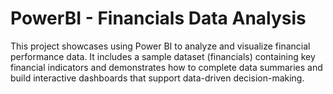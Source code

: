 # PowerBI - Financials Data Analysis
This project showcases using Power BI to analyze and visualize financial performance data. It includes a sample dataset (financials) containing key financial indicators and demonstrates how to complete data summaries and build interactive dashboards that support data-driven decision-making.
